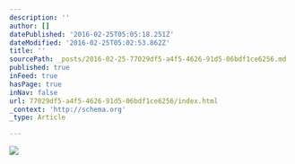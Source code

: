 ```yaml
---
description: ''
author: []
datePublished: '2016-02-25T05:05:18.251Z'
dateModified: '2016-02-25T05:02:53.862Z'
title: ''
sourcePath: _posts/2016-02-25-77029df5-a4f5-4626-91d5-06bdf1ce6256.md
published: true
inFeed: true
hasPage: true
inNav: false
url: 77029df5-a4f5-4626-91d5-06bdf1ce6256/index.html
_context: 'http://schema.org'
_type: Article

---
```

![](https://the-grid-user-content.s3-us-west-2.amazonaws.com/4dac10bc-118f-4067-a52f-120fd58185b3.png)